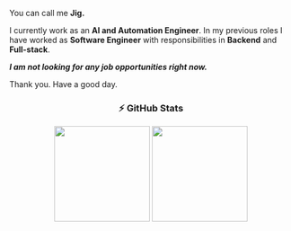 <!--
<div align="center">
  <h3>📌 Pinned Repositories</h3>
  <span>
    <img height="140rem" width="400px" src="https://github-readme-stats.vercel.app/api/pin/?username=jigyansunanda&repo=Online-Code-Runner&theme=bear&bg_color=0D1117&title_color=779e00&text_color=b4bfc2&hide_border=true"/>
    <img height="140rem" width="400px" src="https://github-readme-stats.vercel.app/api/pin/?username=jigyansunanda&repo=Shortest-Path-Visualizer&theme=bear&bg_color=0D1117&title_color=779e00&text_color=b4bfc2&hide_border=true"/>
  </pan>
  <span>
    <img height="140rem" src="https://github-readme-stats.vercel.app/api/pin/?username=jigyansunanda&repo=Leetcode-Practice&theme=bear&bg_color=0D1117&title_color=779e00&text_color=b4bfc2&hide_border=true"/>
    <img height="140rem" width="400px" src="https://github-readme-stats.vercel.app/api/pin/?username=jigyansunanda&repo=focus&theme=bear&bg_color=0D1117&title_color=779e00&text_color=b4bfc2&hide_border=true"/>
  </pan>
</div>

<div align="center">
  <h3>⚡ GitHub Stats</h3>
  <span>
    <img height="170rem" src="https://github-readme-stats.vercel.app/api?username=jigyansunanda&show_icons=true&include_all_commits=true&count_private=true&theme=bear&hide_border=true&hide_rank=true&hide_title=true&bg_color=0D1117&title_color=779e00&text_color=b4bfc2"/>
    <img height="170rem" src="https://github-readme-stats-jigyansu-nandas-projects.vercel.app/api/top-langs/?username=jigyansunanda&count_private=true&layout=compact&theme=bear&bg_color=0D1117&title_color=779e00&text_color=b4bfc2&hide_border=true&show_icons=true&langs_count=8&hide=css,html,jupyter%20notebook&hide_title=true"/>
    <br>
  </pan>
</div>
-->
<!-- bg_color=0D1117&title_color=779e00&text_color=b4bfc2&title_color=ff0043&icon_color=ff0043 -->


You can call me  **Jig.**

I currently work as an **AI and Automation Engineer**. In my previous roles I have worked as **Software Engineer** with responsibilities in **Backend** and **Full-stack**.

***I am not looking for any job opportunities right now.***

Thank you. Have a good day.

<div align="center">
  <h3>⚡ GitHub Stats</h3>
  <span>
    <img height="170rem" src="https://github-readme-stats.vercel.app/api?username=jigyansunanda&show_icons=true&include_all_commits=true&count_private=true&theme=bear&hide_border=true&hide_rank=true&hide_title=true&bg_color=0D1117&title_color=779e00&text_color=b4bfc2"/>
    <img height="170rem" src="https://github-readme-stats-jigyansu-nandas-projects.vercel.app/api/top-langs/?username=jigyansunanda&count_private=true&layout=compact&theme=bear&bg_color=0D1117&title_color=779e00&text_color=b4bfc2&hide_border=true&show_icons=true&langs_count=8&hide=css,html,jupyter%20notebook&hide_title=true"/>
<!--     <img height="170rem" src="https://github-readme-stats.vercel.app/api/top-langs/?username=jigyansunanda&count_private=true&layout=compact&theme=bear&bg_color=0D1117&title_color=779e00&text_color=b4bfc2&hide_border=true&show_icons=true&langs_count=8&hide=css,html,jupyter%20notebook&hide_title=true"/> -->
  </span>
</div>
